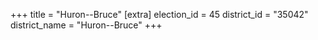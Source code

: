 +++
title = "Huron--Bruce"
[extra]
election_id = 45
district_id = "35042"
district_name = "Huron--Bruce"
+++
